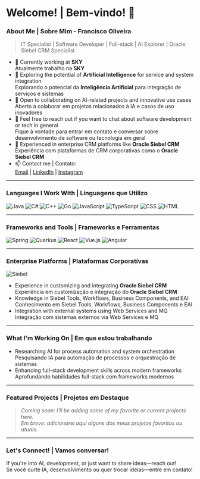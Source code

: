 
# Welcome! | Bem-vindo! 👋

### About Me | Sobre Mim - Francisco Oliveira
> IT Specialist | Software Developer | Full-stack | AI Explorer | Oracle Siebel CRM Specialist


- 🔭 Currently working at **SKY**  
  Atualmente trabalho na **SKY**
- 🌱 Exploring the potential of **Artificial Intelligence** for service and system integration  
  Explorando o potencial da **Inteligência Artificial** para integração de serviços e sistemas
- 🤝 Open to collaborating on AI-related projects and innovative use cases  
  Aberto a colaborar em projetos relacionados à IA e casos de uso inovadores
- 💬 Feel free to reach out if you want to chat about software development or tech in general  
  Fique à vontade para entrar em contato e conversar sobre desenvolvimento de software ou tecnologia em geral
- 🧠 Experienced in enterprise CRM platforms like **Oracle Siebel CRM**  
  Experiência com plataformas de CRM corporativas como o **Oracle Siebel CRM**
- 📫 Contact me | Contato:  
  [Email](mailto:bolismar69@gmail.com) | [LinkedIn](https://www.linkedin.com/in/francisco-oliveira-338572)
| [Instagram](https://www.instagram.com/bolismar69)

---

### Languages I Work With | Linguagens que Utilizo
![Java](https://img.shields.io/badge/Java-ED8B00?style=for-the-badge&logo=java&logoColor=white)
![C#](https://img.shields.io/badge/C%23-239120?style=for-the-badge&logo=c-sharp&logoColor=white)
![C++](https://img.shields.io/badge/C++-00599C?style=for-the-badge&logo=c%2B%2B&logoColor=white)
![Go](https://img.shields.io/badge/Go-00ADD8?style=for-the-badge&logo=go&logoColor=white)
![JavaScript](https://img.shields.io/badge/JavaScript-F7DF1E?style=for-the-badge&logo=javascript&logoColor=black)
![TypeScript](https://img.shields.io/badge/TypeScript-007ACC?style=for-the-badge&logo=typescript&logoColor=white)
![CSS](https://img.shields.io/badge/CSS-1572B6?style=for-the-badge&logo=css3&logoColor=white)
![HTML](https://img.shields.io/badge/HTML-E34F26?style=for-the-badge&logo=html5&logoColor=white)

---

### Frameworks and Tools | Frameworks e Ferramentas
![Spring](https://img.shields.io/badge/Spring-6DB33F?style=for-the-badge&logo=spring&logoColor=white)
![Quarkus](https://img.shields.io/badge/Quarkus-4695EB?style=for-the-badge&logo=quarkus&logoColor=white)
![React](https://img.shields.io/badge/React-61DAFB?style=for-the-badge&logo=react&logoColor=black)
![Vue.js](https://img.shields.io/badge/Vue.js-4FC08D?style=for-the-badge&logo=vue.js&logoColor=white)
![Angular](https://img.shields.io/badge/Angular-DD0031?style=for-the-badge&logo=angular&logoColor=white)

---

### Enterprise Platforms | Plataformas Corporativas
![Siebel](https://img.shields.io/badge/Siebel-003366?style=for-the-badge&logo=oracle&logoColor=white)

- Experience in customizing and integrating **Oracle Siebel CRM**  
  Experiência em customização e integração do **Oracle Siebel CRM**
- Knowledge in Siebel Tools, Workflows, Business Components, and EAI  
  Conhecimento em Siebel Tools, Workflows, Business Components e EAI
- Integration with external systems using Web Services and MQ  
  Integração com sistemas externos via Web Services e MQ

---

### What I'm Working On | Em que estou trabalhando
- Researching AI for process automation and system orchestration  
  Pesquisando IA para automação de processos e orquestração de sistemas
- Enhancing full-stack development skills across modern frameworks  
  Aprofundando habilidades full-stack com frameworks modernos

---

### Featured Projects | Projetos em Destaque
> *Coming soon: I'll be adding some of my favorite or current projects here.*  
> *Em breve: adicionarei aqui alguns dos meus projetos favoritos ou atuais.*

---

### Let's Connect! | Vamos conversar!
If you're into AI, development, or just want to share ideas—reach out!  
Se você curte IA, desenvolvimento ou quer trocar ideias—entre em contato!
